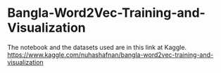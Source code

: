 # Bangla-Word2Vec-Training-and-Visualization
The notebook and the datasets used are in this link at Kaggle.
https://www.kaggle.com/nuhashafnan/bangla-word2vec-training-and-visualization
